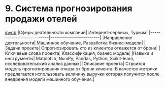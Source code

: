 # 9. Система прогнозирования продажи отелей
[ipynb](htttp)
|Сферы деятельности компаний| Интернет-сервисы, Туризм|
|---------------------------|-------------------------|
|Направление деятельности| Машинное обучение, Разработка бизнес-модели|
|Задачи проекта| Спрогнозировать кто из клиентов откажется от брони|
|Ключевые слова проекта| Классификация, бизнес модель|
|Навыки и инструменты| Matplotlib, NumPy, Pandas, Python, Scikit-learn, исследовательский анализ данных|
|Описание проекта| Строится модель прогнозирования отказа от брони клиента. В качестве метрики предлагается использовать величину выручки которая получится после внедрения модели машинного обучения.|
